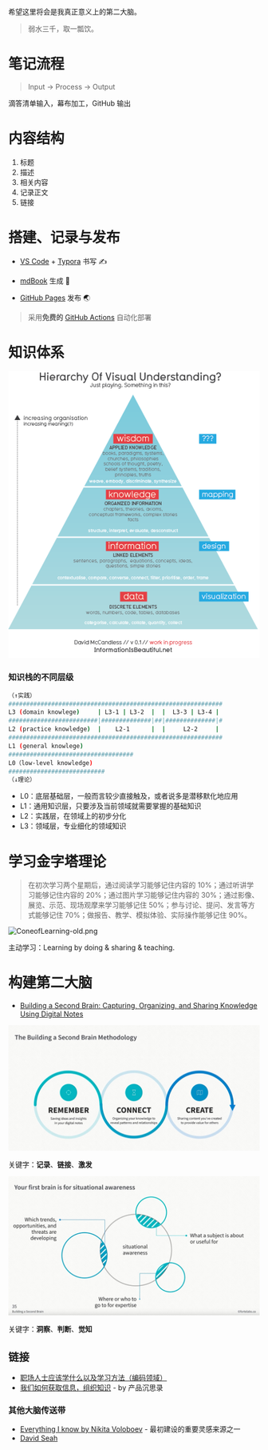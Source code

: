 希望这里将会是我真正意义上的第二大脑。

> 弱水三千，取一瓢饮。

# 笔记流程

> Input -> Process -> Output

滴答清单输入，幕布加工，GitHub 输出

# 内容结构

1. 标题
2. 描述
3. 相关内容
4. 记录正文
5. 链接

# 搭建、记录与发布

- [VS Code](https://code.visualstudio.com/) + [Typora](https://typora.io/) 书写 ✍️

- [mdBook](https://github.com/rust-lang/mdBook) 生成 🧰

- [GitHub Pages](https://pages.github.com/) 发布 🌏

> 采用**免费的** [GitHub Actions](https://github.com/features/actions) 自动化部署

# 知识体系

![Knowledge Hierachy](./assets/knowledge_hierarchy.png)

### 知识栈的不同层级

```bash
（↑实践）
############################################################
L3 (domain knowlege)     | L3-1 | L3-2  |  |  L3-3 | L3-4 | 
#########################|##############|##|##############|#
L2 (practice knowledge)  |    L2-1      |  |     L2-2     | 
############################################################
L1 (general knowlege)
###################################
L0（low-level knowledge)
###########################
（↓理论）
```

* L0：底层基础层，一般而言较少直接触及，或者说多是潜移默化地应用
* L1：通用知识层，只要涉及当前领域就需要掌握的基础知识
* L2：实践层，在领域上的初步分化
* L3：领域层，专业细化的领域知识

# 学习金字塔理论

> 在初次学习两个星期后，通过阅读学习能够记住内容的 10%；通过听讲学习能够记住内容的 20%；通过图片学习能够记住内容的 30%；通过影像、展览、示范、现场观摩来学习能够记住 50%；参与讨论、提问、发言等方式能够记住 70%；做报告、教学、模拟体验、实际操作能够记住 90%。

![ConeofLearning-old.png](https://firebasestorage.googleapis.com/v0/b/gitbook-28427.appspot.com/o/assets%2F-LM0VlyiSvOLlFnC9s6P%2F-LM0W1zjL7sigYL0vPRc%2F-LM0W2Q27M_OQ6cLuiyT%2FConeofLearning-old.png?generation=1536549997254490&alt=media)

主动学习：Learning by doing & sharing & teaching.

# 构建第二大脑

- [Building a Second Brain: Capturing, Organizing, and Sharing Knowledge Using Digital Notes](https://www.youtube.com/watch?v=SjZSy8s2VEE)

![构建第二大脑](./assets/building_second_brain_methodology.jpg)

关键字：**记录**、**链接**、**激发**

![第一大脑](./assets/first_brain_for_situational_awareness.jpg)

关键字：**洞察**、**判断**、**觉知**

## 链接 

- [职场人士应该学什么以及学习方法（编码领域）](https://jingwei.link/2020/04/05/learning-methodology.html)
- [我们如何获取信息，组织知识](https://mp.weixin.qq.com/s/0tLF_cTbLGgQr1_-kNPFXg) - by 产品沉思录

### 其他大脑传送带

- [Everything I know by Nikita Voloboev](https://wiki.nikitavoloboev.xyz/) - 最初建设的重要灵感来源之一
- [David Seah](https://davidseah.gitbook.io/davidseah/)
